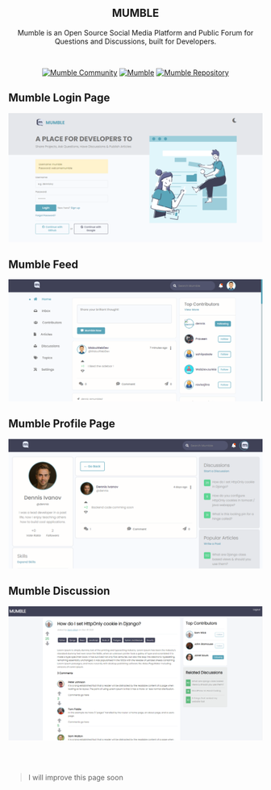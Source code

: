 <h2 align="center">
    MUMBLE
</h2>
<p align="center">
  Mumble is an Open Source Social Media Platform and Public Forum for Questions and Discussions, built for Developers.
</p>
<br/>
<div align="center">

<a href="https://discord.gg/9Du4KUY3dE">![Mumble Community](https://img.shields.io/discord/825371211399692308?label=Mumble%20Community&style=for-the-badge&logo=Discord)</a>
<a href="https://www.mumble.dev">![Mumble](https://img.shields.io/badge/Mumble-Live%20Demo-9cf?style=for-the-badge)</a>
<a href="https://github.com/divanov11/Mumble">![Mumble Repository](https://img.shields.io/badge/Mumble-Repository-orange?style=for-the-badge)</a>

</div>

## Mumble Login Page

<a href="https://raw.githubusercontent.com/divanov11/Mumble/master/images/login-page-lightmode.PNG">![Mumble Login](https://raw.githubusercontent.com/divanov11/Mumble/master/images/login-page-lightmode.PNG)</a>

## Mumble Feed

<a href="https://raw.githubusercontent.com/divanov11/Mumble/master/images/user-feed-lightmode.png">![Mumble Feed](https://raw.githubusercontent.com/divanov11/Mumble/master/images/user-feed-lightmode.png)</a>

## Mumble Profile Page

<a href="https://raw.githubusercontent.com/divanov11/Mumble/master/images/profile-page-lightmode.PNG">![Mumble Profile Page](https://raw.githubusercontent.com/divanov11/Mumble/master/images/profile-page-lightmode.PNG)</a>

## Mumble Discussion

<a href="https://raw.githubusercontent.com/divanov11/Mumble/master/images/discussion-page-lightmode.PNG">![Mumble Profile Page](https://raw.githubusercontent.com/divanov11/Mumble/master/images/discussion-page-lightmode.PNG)</a>

<br/>
<br/>

> I will improve this page soon
